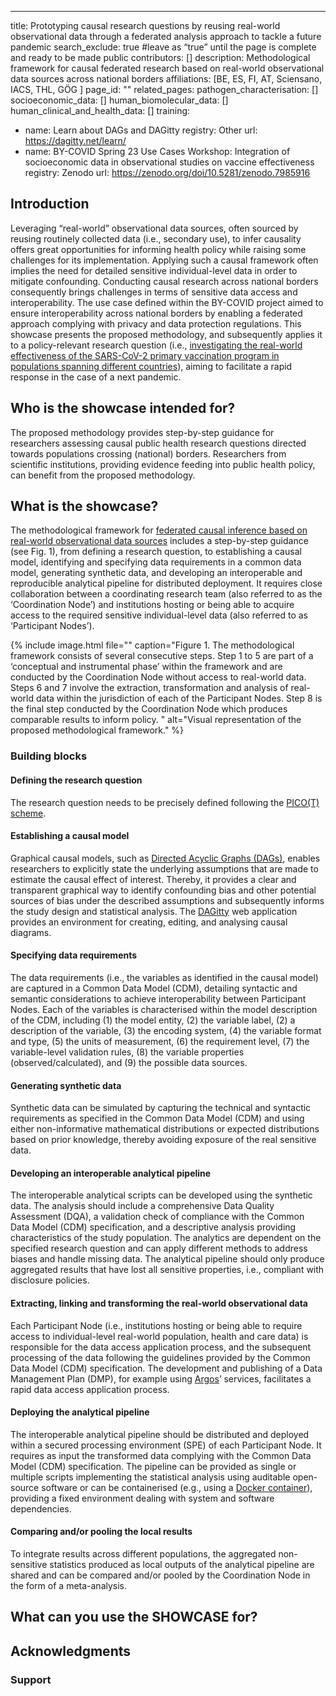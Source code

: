 ---
title: Prototyping causal research questions by reusing real-world observational data through a federated analysis approach to tackle a future pandemic
search_exclude: true #leave as “true” until the page is complete and ready to be made public
contributors: [<!---REPLACE THIS with comma separated list of contributors--->] 
description: Methodological framework for causal federated research based on real-world observational data sources across national borders
affiliations: [BE, ES, FI, AT, Sciensano, IACS, THL, GÖG <!---REPLACE THIS with comma separated list of affiliations. Countries use the ISO 3166-1-alpha-2 notation, other affiliations must be present in the _data/affiliations.yaml file in order to work. Add logos to the /images/logos directory and link towards them in the affiliations.yaml file accordingly. --->]
page_id: "<!---REPLACE THIS with a shortened page name in snake-case: lowercase and underscores--->"
related_pages: 
  pathogen_characterisation: [<!---REPLACE THIS with the page IDs of the pathogen_characterisation pages that you want to list here as related pages--->]
  socioeconomic_data: [<!---REPLACE THIS with the page IDs of the socioeconomic_data pages that you want to list here as related pages--->]
  human_biomolecular_data: [<!---REPLACE THIS with the page IDs of the human_biomolecular_data pages that you want to list here as related pages--->]
  human_clinical_and_health_data: [<!---REPLACE THIS with the page IDs of the human_clinical_and_health_data pages that you want to list here as related pages--->]
training:
  - name: Learn about DAGs and DAGitty
    registry: Other
    url: https://dagitty.net/learn/
  - name:  BY-COVID Spring 23 Use Cases Workshop: Integration of socioeconomic data in observational studies on vaccine effectiveness
    registry: Zenodo
    url: https://zenodo.org/doi/10.5281/zenodo.7985916 


## Introduction 

Leveraging “real-world” observational data sources, often sourced by reusing routinely collected data (i.e., secondary use), to infer causality offers great opportunities for informing health policy while raising some challenges for its implementation. Applying such  a causal framework often implies the need for detailed sensitive individual-level data in order to mitigate confounding. Conducting causal research across national borders consequently brings challenges in terms of sensitive data access and interoperability.
The use case defined within the BY-COVID project aimed to ensure interoperability across national borders by enabling a federated approach complying with privacy and data protection regulations. This showcase presents the proposed methodology, and subsequently applies it to a policy-relevant research question (i.e., [investigating the real-world effectiveness of the SARS-CoV-2 primary vaccination program in populations spanning different countries](https://zenodo.org/doi/10.5281/zenodo.7551181)), aiming to facilitate a rapid response in the case of a next pandemic.

## Who is the showcase intended for?

The proposed methodology provides step-by-step guidance for researchers assessing causal public health research questions directed towards populations crossing (national) borders. Researchers from scientific institutions, providing evidence feeding into public health policy, can benefit from the proposed methodology. 


## What is the showcase?

The methodological framework for [federated causal inference based on real-world observational data sources](https://bmcmedresmethodol.biomedcentral.com/articles/10.1186/s12874-023-02068-3) includes a step-by-step guidance (see Fig. 1), from defining a research question, to establishing a causal model, identifying and specifying data requirements in a common data model, generating synthetic data, and developing an interoperable and reproducible analytical pipeline for distributed deployment. It requires close collaboration between a coordinating research team (also referred to as the ‘Coordination Node’) and institutions hosting or being able to acquire access to the required sensitive individual-level data (also referred to as ‘Participant Nodes’).

<!--- Start with a graphical representation of the showcase, with a caption and an alternative text (alt). The graphical representation should be a diagram showing the different standards, tools, data sources that are used to tackle the challenge. The diagram should show how these different modules connect with one another  --->
{% include image.html file="" caption="Figure 1. The methodological framework consists of several consecutive steps. Step 1 to 5 are part of a ‘conceptual and instrumental phase’ within the framework and are conducted by the Coordination Node without access to real-world data. Steps 6 and 7 involve the extraction, transformation and analysis of real-world data within the jurisdiction of each of the Participant Nodes. Step 8 is the final step conducted by the Coordination Node which produces comparable results to inform policy. " alt="Visual representation of the proposed methodological framework." %}

### Building blocks

#### Defining the research question
The research question needs to be precisely defined following the [PICO(T) scheme](https://www.physio-pedia.com/PICOT_Research_Question). 

#### Establishing a causal model
Graphical causal models, such as [Directed Acyclic Graphs (DAGs)](https://doi.org/10.1016/j.jclinepi.2021.08.001), enables researchers to explicitly state the underlying assumptions that are made to estimate the causal effect of interest. Thereby, it provides a clear and transparent graphical way to identify confounding bias and other potential sources of bias under the described assumptions and subsequently informs the study design and statistical analysis. The [DAGitty](https://www.dagitty.net/) web application provides an environment for creating, editing, and analysing causal diagrams.

#### Specifying data requirements
The data requirements (i.e., the variables as identified in the causal model) are captured in a Common Data Model (CDM), detailing syntactic and semantic considerations to achieve interoperability between Participant Nodes. Each of the variables is characterised  within the model description of the CDM, including (1) the model entity, (2) the variable label, (2) a description of the variable, (3) the encoding system, (4) the variable format and type, (5) the units of measurement, (6) the requirement level, (7) the variable-level validation rules, (8) the variable properties (observed/calculated), and (9) the possible data sources. 

#### Generating synthetic data
Synthetic data can be simulated by capturing the technical and syntactic requirements as specified in the Common Data Model (CDM) and using either non-informative mathematical distributions or expected distributions based on prior knowledge, thereby avoiding exposure of the real sensitive data.

#### Developing an interoperable analytical pipeline
The interoperable analytical scripts can be developed using the synthetic data. The analysis should include a comprehensive Data Quality Assessment (DQA), a validation check of compliance with the Common Data Model (CDM) specification, and a descriptive analysis providing characteristics of the study population. The analytics are dependent on the specified research question and can apply different methods to address biases and handle missing data. The analytical pipeline should only produce aggregated results that have lost all sensitive properties, i.e., compliant with disclosure policies.

#### Extracting, linking and transforming the real-world observational data
Each Participant Node (i.e., institutions hosting or being able to require access to individual-level real-world population, health and care data) is responsible for the data access application process, and the subsequent processing of the data following the guidelines provided by the Common Data Model (CDM) specification. The development and publishing of a Data Management Plan (DMP), for example using [Argos](https://argos.openaire.eu/splash/index.html)’ services, facilitates a rapid data access application process.

#### Deploying the analytical pipeline
The interoperable analytical pipeline should be distributed and deployed within a secured processing environment (SPE) of each Participant Node. It requires as input the transformed data complying with the Common Data Model (CDM) specification. The pipeline can be provided as single or multiple scripts implementing the statistical analysis using auditable open-source software or can be containerised (e.g., using a [Docker container](https://polaris.imag.fr/arnaud.legrand/research/readings/acm_sigops_si_rsea/p71-boettiger.pdf)), providing a fixed environment dealing with system and software dependencies.

#### Comparing and/or pooling the local results
To integrate results across different populations, the aggregated non-sensitive statistics produced as local outputs of the analytical pipeline are shared and can be compared and/or pooled by the Coordination Node in the form of a meta-analysis. 


## What can you use the SHOWCASE for?
 
<!--- In this section you should provide a brief summary of the uses of the showcase, i.e. when you would use this showcase resource ---> 

<!---Information about contributors will be added to the CONTRIBUTORS.yaml . Further instructions can be found at https://www.infectious-diseases-toolkit.org/contribute/editorial-board-guide#adding-extra-info-to-the-contributors --->


<!---Information about affiliations below will be added to the affiliations.yaml . Further instructions can be found at https://www.infectious-diseases-toolkit.org/contribute/editorial-board-guide#adding-an-institution-infrastructure-project-or-funder  --->


## Acknowledgments

<!-- Acknowledge people and institutions involved in this showcase. -->

### Support

<!-- Describe how the showcase is funded or supported. -->
